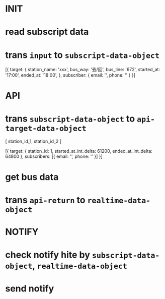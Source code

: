 # INIT
  # read subscript data

  # trans `input` to `subscript-data-object`
  [{
    target: {
      station_name: 'xxx',
      bus_way: '去/回',
      bus_line: '672',
      started_at: '17:00',
      ended_at: '18:00',
    },
    subscriber: {
      email: '',
      phone: ''
    }
  }]

# API
  # trans `subscript-data-object` to `api-target-data-object`
  [
    station_id_1, station_id_2
  ]

  [{
    target: {
      station_id: 1,
      started_at_int_delta: 61200,
      ended_at_int_delta: 64800
    },
    subscribers: [{
      email: '',
      phone: ''
    }]
  }]

  # get bus data

  # trans `api-return` to `realtime-data-object`

# NOTIFY
  # check notify hite by `subscript-data-object`, `realtime-data-object`

  # send notify
